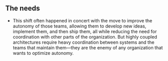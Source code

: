 ## The needs

* This shift often happened in concert with the move to improve the autonomy of those teams, allowing them to develop new ideas, implement them, and then ship them, all while reducing the need for coordination with other parts of the organization.
But highly coupled architectures require heavy coordination between systems and the teams that maintain them—they are the enemy of any organization that wants to optimize autonomy.